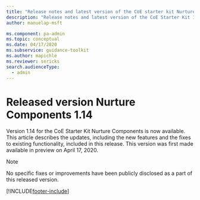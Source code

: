 ```yaml
---
title: "Release notes and latest version of the CoE starter kit Nurture Components 1.14 | MicrosoftDocs"
description: "Release notes and latest version of the CoE Starter Kit 1.14."
author: manuelap-msft

ms.component: pa-admin
ms.topic: conceptual
ms.date: 04/17/2020
ms.subservice: guidance-toolkit
ms.author: mapichle
ms.reviewer: sericks
search.audienceType: 
  - admin
---
```


# Released version Nurture Components 1.14

Version 1.14 for the CoE Starter Kit Nurture Components is now available. This article describes the updates, including the new features and the fixes to existing functionality, included in this release. This version was first made available in preview on April 17, 2020.

> [!NOTE]
> No specific fixes or improvements have been publicly disclosed as a part of this released version.


[!INCLUDE[footer-include](../../../includes/footer-banner.md)]
